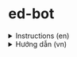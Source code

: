 # ed-bot
<details>
  <summary>Instructions (en)</summary>
  ## Installation and usage
  1. Download chromedriver.exe (version of chromedriver must be the same version as your installation of Chrome.)
     - To find Chrome's version:
       * Click on the Menu icon in the upper right corner of the screen. (kebab menu)
       * Click on Help, and then "**About Google Chrome**"
       * Your Chrome browser version number can be found here.
  2. Make a folder and move chromedriver.exe in there. (ideally in C:)
  3. Open **System Properties**
  4. Open **Environment Variables** and add the path of chromedriver.exe's folder to **PATH**.
     * Click on **PATH**, then choose **Edit**
     * Add a new path
  5. Clone or download ed-bot as .zip
  6. Open command prompt in ed-bot's folder and run the script with node.js
     ```
       node main.js init <username> <password> <unit>
     ```
     - Ex:
     ```
       node main.js init n05Anh10N1 696969 2
     ```
</details>
<details>
  <summary>Hướng dẫn (vn)</summary>
</details>
